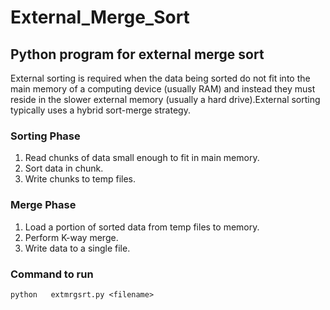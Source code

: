 # External_Merge_Sort
## Python program for external merge sort
External sorting is required when the data being sorted do not fit into the main memory of a computing device (usually RAM) and instead they must reside in the slower external memory (usually a hard drive).External sorting typically uses a hybrid sort-merge strategy.  
### Sorting Phase
1. Read chunks of data small enough to fit in main memory.  
2. Sort data in chunk.  
3. Write chunks to temp files.  
### Merge Phase  
1. Load a portion of sorted data from temp files to memory.  
2. Perform K-way merge.
3. Write data to a single file.
### Command to run
`` python  	extmrgsrt.py <filename> ``
